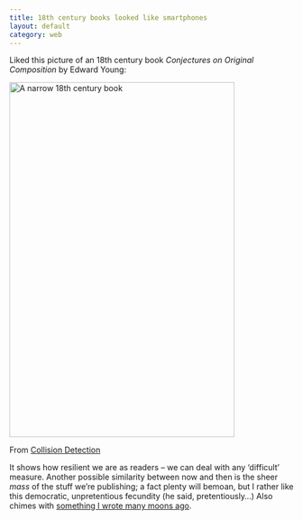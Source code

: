 ```yaml
---
title: 18th century books looked like smartphones
layout: default
category: web
---
```

Liked this picture of an 18th century book <cite>Conjectures on Original Composition</cite> by Edward Young:

<img src="http://leonpaternoster.com/wp-content/uploads/2014/06/small-book.gif" alt="A narrow 18th century book" width="399" height="629" />

<p class="secondary figcaption">From <a href="http://www.collisiondetection.net/mt/archives/2014/02/_thats_one_of_t.php">Collision Detection</a></p>

It shows how resilient we are as readers – we can deal with any ‘difficult’ measure. Another possible similarity between now and then is the sheer *mass* of the stuff we&#8217;re publishing; a fact plenty will bemoan, but I rather like this democratic, unpretentious fecundity (he said, pretentiously…) Also chimes with [something I wrote many moons ago][2].

 [2]: http://leonpaternoster.com/2011/01/short-attention-spans-mobile-phones-and-the-future-of-reading/ "Short attention spans, mobile phones and the future of reading"
